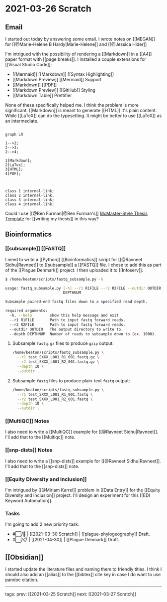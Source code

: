 # 2021-03-26 Scratch

## Email

I started out today by answering some email. I wrote notes on [[MEGAN]] for [[@Marie-Helene B Hardy|Marie-Helene]] and [[@Jessica Hider]]

I'm intrigued with the possibility of rendering a [[Markdown]] in a [[A4]] paper format with [[page breaks]]. I installed a couple extensions for [[Visual Studio Code]]:
- [[Mermaid]] [[Markdown]] [[Syntax Highlighting]]
- [[Markdown Preview]] [[Mermaid]] Support
- [[Markdown]] [[PDF]]
- [[Markdown Preview]] [[GitHub]] Styling
- [[Markdown Table]] Prettifier

None of these specifically helped me. I think the problem is more significant. [[Markdown]] is meant to generate [[HTML]] it's plain content. While [[LaTeX]] can do the typesetting. It might be better to use [[LaTeX]] as an intermediate.

```mermaid

graph LR

1-->2;
2-->3;
2-->4;

1[Markdown];
2[LaTex];
3[HTML];
4[PDF];



class 1 internal-link;
class 2 internal-link;
class 3 internal-link;
class 4 internal-link;
```

Could I use [[@Ben Furman|@Ben Furman's]] [McMaster-Style Thesis Template](https://github.com/benjaminfurman/McMaster_Thesis_Template) for [[writing my thesis]] in this way?

## Bioinformatics

### [[subsample]] [[FASTQ]]

I need to write a [[Python]] [[Bioinformatics]] script for [[@Ravneet Sidhu|Ravneet]] to [[subsample]] a 
[[FASTQ]] file. I chose to add this as part of the [[Plague Denmark]] project. I then uploaded it to [[Infoserv]].

```bash
$ /home/keaton/scripts/fastq_subsample.py -h

usage: fastq_subsample.py [-h] --r1 R1FILE --r2 R2FILE --outdir OUTDIR --depth
                          DEPTHNUM

Subsample paired-end fastq files down to a specified read depth.

required arguments:
  -h, --help        show this help message and exit
  --r1 R1FILE       Path to input fastq forward reads.
  --r2 R2FILE       Path to input fastq forward reads.
  --outdir OUTDIR   The output directory to write to.
  --depth DEPTHNUM  Number of reads to subsample down to (ex. 1000).

```

1. Subsample ```fastq.gz``` files to produce ```gzip``` output:

	```bash
	/home/keaton/scripts/fastq_subsample.py \
	  --r1 test_SXXX_L001_R1_001.fastq.gz \
	  --r2 test_SXXX_L001_R2_001.fastq.gz \
	  --depth 10 \
	  --outdir .
	```

1. Subsample ```fastq``` files to produce plain-text ```fastq``` output:

	```bash
	/home/keaton/scripts/fastq_subsample.py \
	  --r1 test_SXXX_L001_R1_001.fastq \
	  --r2 test_SXXX_L001_R2_001.fastq \
	  --depth 10 \
	  --outdir .
	```
	
	
### [[MultiQC]] Notes

I also need to write a [[MultiQC]] example for [[@Ravneet Sidhu|Ravneet]]. I'll add that to the [[Multiqc]] note.

### [[snp-dists]] Notes

I also need to write a [[snp-dists]] example for [[@Ravneet Sidhu|Ravneet]]. I'll add that to the [[snp-dists]] note.

### [[Equity Diversity and Inclusion]]

I'm intrigued by [[@Miriam Karrel]] problem in [[Data Entry]] for the [[Equity Diversity and Inclusion]] project. I'll design an experiment for this [[EDI Keyword Automation]].


### Tasks

I'm going to add 2 new priority task.

- #⬜/🧨 | [[2021-03-30 Scratch]] | [[plague-phylogeography]] Draft.
- #⬜/📋 | [[2021-04-30]] | [[Plague Denmark]] Draft.

## [[Obsidian]]

I started update the literature files and naming them to friendly titles. I think I should also add an [[alias]] to the [[bibtex]] cite key in case I do want to use pandoc citation.

---

tags:
prev: [[2021-03-25 Scratch]]
next: [[2021-03-27 Scratch]]
